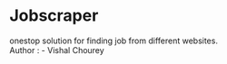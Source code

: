 # Jobscraper
onestop solution for finding job from different websites.
<br>
Author : - Vishal Chourey